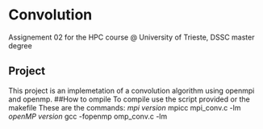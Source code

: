 # Convolution
Assignement 02 for the HPC course @ University of Trieste, DSSC master degree
## Project
This project is an implemetation of a convolution algorithm using openmpi and openmp.
##How to ompile
To compile use the script provided or the makefile
These are the commands:
*mpi version* mpicc mpi_conv.c -lm 
*openMP version* gcc -fopenmp omp_conv.c -lm
